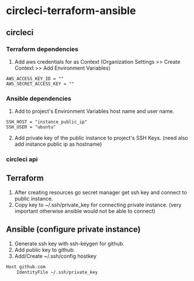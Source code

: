 # circleci-terraform-ansible
## circleci
### Terraform dependencies
1. Add aws credentials for as Context (Organization Settings >> Create Context >> Add Environment Variables)
```
AWS_ACCESS_KEY_ID = ""
AWS_SECRET_ACCESS_KEY = ""
```

### Ansible dependencies
1. Add to project's Environment Variables host name and user name.
```
SSH_HOST = "instance_public_ip"
SSH_USER = "ubuntu"
```
2. Add private key of the public instance to project's SSH Keys. (need also add instance public ip as hostname) 

### circleci api


## Terraform
1. After creating resources go secret manager get ssh key and connect to public instance.
2. Copy key to ~/.ssh/private_key for connecting private instance. (very important otherwise ansible would not be able to connect)

## Ansible (configure private instance)
1. Generate ssh key with ssh-keygen for github.
2. Add public key to github.
3. Add/Create ~/.ssh/config hostkey
```bash
Host github.com
    IdentityFile ~/.ssh/private_key
```
